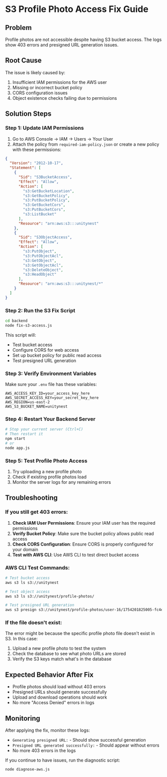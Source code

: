 # S3 Profile Photo Access Fix Guide

## Problem
Profile photos are not accessible despite having S3 bucket access. The logs show 403 errors and presigned URL generation issues.

## Root Cause
The issue is likely caused by:
1. Insufficient IAM permissions for the AWS user
2. Missing or incorrect bucket policy
3. CORS configuration issues
4. Object existence checks failing due to permissions

## Solution Steps

### Step 1: Update IAM Permissions

1. Go to AWS Console → IAM → Users → Your User
2. Attach the policy from `required-iam-policy.json` or create a new policy with these permissions:

```json
{
  "Version": "2012-10-17",
  "Statement": [
    {
      "Sid": "S3BucketAccess",
      "Effect": "Allow",
      "Action": [
        "s3:GetBucketLocation",
        "s3:GetBucketPolicy",
        "s3:PutBucketPolicy",
        "s3:GetBucketCors",
        "s3:PutBucketCors",
        "s3:ListBucket"
      ],
      "Resource": "arn:aws:s3:::unitynest"
    },
    {
      "Sid": "S3ObjectAccess",
      "Effect": "Allow",
      "Action": [
        "s3:PutObject",
        "s3:PutObjectAcl",
        "s3:GetObject",
        "s3:GetObjectAcl",
        "s3:DeleteObject",
        "s3:HeadObject"
      ],
      "Resource": "arn:aws:s3:::unitynest/*"
    }
  ]
}
```

### Step 2: Run the S3 Fix Script

```bash
cd backend
node fix-s3-access.js
```

This script will:
- Test bucket access
- Configure CORS for web access
- Set up bucket policy for public read access
- Test presigned URL generation

### Step 3: Verify Environment Variables

Make sure your `.env` file has these variables:

```env
AWS_ACCESS_KEY_ID=your_access_key_here
AWS_SECRET_ACCESS_KEY=your_secret_key_here
AWS_REGION=us-east-2
AWS_S3_BUCKET_NAME=unitynest
```

### Step 4: Restart Your Backend Server

```bash
# Stop your current server (Ctrl+C)
# Then restart it
npm start
# or
node app.js
```

### Step 5: Test Profile Photo Access

1. Try uploading a new profile photo
2. Check if existing profile photos load
3. Monitor the server logs for any remaining errors

## Troubleshooting

### If you still get 403 errors:

1. **Check IAM User Permissions**: Ensure your IAM user has the required permissions
2. **Verify Bucket Policy**: Make sure the bucket policy allows public read access
3. **Check CORS Configuration**: Ensure CORS is properly configured for your domain
4. **Test with AWS CLI**: Use AWS CLI to test direct bucket access

### AWS CLI Test Commands:

```bash
# Test bucket access
aws s3 ls s3://unitynest

# Test object access
aws s3 ls s3://unitynest/profile-photos/

# Test presigned URL generation
aws s3 presign s3://unitynest/profile-photos/user-16/1754201825005-fc4ec8e02c69aac8.jpg --expires-in 3600
```

### If the file doesn't exist:

The error might be because the specific profile photo file doesn't exist in S3. In this case:
1. Upload a new profile photo to test the system
2. Check the database to see what photo URLs are stored
3. Verify the S3 keys match what's in the database

## Expected Behavior After Fix

- Profile photos should load without 403 errors
- Presigned URLs should generate successfully
- Upload and download operations should work
- No more "Access Denied" errors in logs

## Monitoring

After applying the fix, monitor these logs:
- `Generating presigned URL:` - Should show successful generation
- `Presigned URL generated successfully:` - Should appear without errors
- No more 403 errors in the logs

If you continue to have issues, run the diagnostic script:
```bash
node diagnose-aws.js
``` 